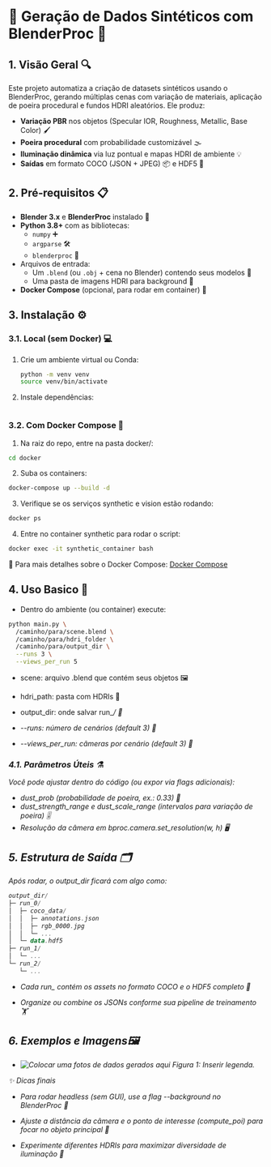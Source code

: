 # 🚀 Geração de Dados Sintéticos com BlenderProc 🎨

## 1. Visão Geral 🔍  
Este projeto automatiza a criação de datasets sintéticos usando o BlenderProc, gerando múltiplas cenas com variação de materiais, aplicação de poeira procedural e fundos HDRI aleatórios. Ele produz:

- **Variação PBR** nos objetos (Specular IOR, Roughness, Metallic, Base Color) 🖌️  
- **Poeira procedural** com probabilidade customizável 🌫️  
- **Iluminação dinâmica** via luz pontual e mapas HDRI de ambiente 💡  
- **Saídas** em formato COCO (JSON + JPEG) 📦 e HDF5 💾  

## 2. Pré‑requisitos 📋  
- **Blender 3.x** e **BlenderProc** instalado 🐳  
- **Python 3.8+** com as bibliotecas:
  - `numpy` ➕
  - `argparse` 🛠️
  - `blenderproc` 🔧
- Arquivos de entrada:
  - Um `.blend` (ou `.obj` + cena no Blender) contendo seus modelos 📂  
  - Uma pasta de imagens HDRI para background 🌆  
- **Docker Compose** (opcional, para rodar em container) 🐳

## 3. Instalação ⚙️  

### 3.1. Local (sem Docker) 💻  
1. Crie um ambiente virtual ou Conda:
   ```bash
   python -m venv venv
   source venv/bin/activate
2. Instale dependências:
```conda create env -f eniroment.yml
```
### 3.2. Com Docker Compose 🐳
1. Na raiz do repo, entre na pasta docker/:
```bash
cd docker
```
2. Suba os containers:
```bash
docker-compose up --build -d
```
3. Verifique se os serviços synthetic e vision estão rodando:
```bash
docker ps
```
4. Entre no container synthetic para rodar o script:
```bash
docker exec -it synthetic_container bash
```
📖 Para mais detalhes sobre o Docker Compose:
[Docker Compose](/home/pedrinho/IC_Petrobras-Repositorio_4/docker/README.md)

## 4. Uso Basico 🚀
- Dentro do ambiente (ou container) execute:

```bash
python main.py \
  /caminho/para/scene.blend \
  /caminho/para/hdri_folder \
  /caminho/para/output_dir \
  --runs 3 \
  --views_per_run 5
```
- scene: arquivo .blend que contém seus objetos 🖼️

- hdri_path: pasta com HDRIs 🌄

- output_dir: onde salvar run_<i>/ 📁

- --runs: número de cenários (default 3) 🔄

- --views_per_run: câmeras por cenário (default 3) 📸

### 4.1. Parâmetros Úteis ⚗️
Você pode ajustar dentro do código (ou expor via flags adicionais):
- dust_prob (probabilidade de poeira, ex.: 0.33) 🐚
- dust_strength_range e dust_scale_range (intervalos para variação de poeira) 🎚️
- Resolução da câmera em bproc.camera.set_resolution(w, h) 🖥️

## 5. Estrutura de Saída 🗂️
Após rodar, o output_dir ficará com algo como:
```kotlin
output_dir/
├─ run_0/
│  ├─ coco_data/
│  │  ├─ annotations.json
│  │  ├─ rgb_0000.jpg
│  │  └─ ...
│  └─ data.hdf5
├─ run_1/
│  └─ ...
└─ run_2/
   └─ ...
```
- Cada run_<i> contém os assets no formato COCO e o HDF5 completo 🎯

- Organize ou combine os JSONs conforme sua pipeline de treinamento 🏋️

## 6. Exemplos e Imagens🖼️

- ![Colocar uma fotos de dados gerados aqui]()
*Figura 1: Inserir legenda.*

✨ Dicas finais

- Para rodar headless (sem GUI), use a flag --background no BlenderProc 🤖

- Ajuste a distância da câmera e o ponto de interesse (compute_poi) para focar no objeto principal 🎯

- Experimente diferentes HDRIs para maximizar diversidade de iluminação 🌈